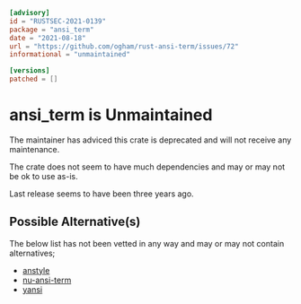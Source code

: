 ```toml
[advisory]
id = "RUSTSEC-2021-0139"
package = "ansi_term"
date = "2021-08-18"
url = "https://github.com/ogham/rust-ansi-term/issues/72"
informational = "unmaintained"

[versions]
patched = []
```
# ansi_term is Unmaintained

The maintainer has adviced this crate is deprecated and will not
receive any maintenance.

The crate does not seem to have much dependencies and may or may not be ok to use as-is.

Last release seems to have been three years ago.

## Possible Alternative(s)

 The below list has not been vetted in any way and may or may not contain alternatives;

 - [anstyle](https://github.com/epage/anstyle)
 - [nu-ansi-term](https://crates.io/crates/nu-ansi-term)
 - [yansi](https://crates.io/crates/yansi)
